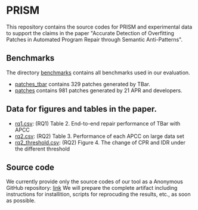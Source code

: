 # PRISM
This repository contains the source codes for PRISM and experimental data to support the claims in the paper "Accurate Detection of Overfitting Patches in Automated Program
  Repair through Semantic Anti-Patterns".

## Benchmarks
The directory [benchmarks](./benchmarks) contains all benchmarks used in our evaluation.
* [patches_tbar](./benchmark/patches_tbar) contains 329 patches generated by TBar.
* [patches](./benchmark/patches_tbar) contains 981 patches generated by 21 APR and developers.
  
## Data for figures and tables in the paper.
* [rq1.csv](./rq1.csv): (RQ1) Table 2. End-to-end repair performance of TBar with APCC
* [rq2.csv](./rq2.csv): (RQ2) Table 3. Performance of each APCC on large data set
* [rq2_threshold.csv](./rq2_threshold.csv): (RQ2) Figure 4. The change of CPR and IDR under the different threshold

## Source code
We currently provide only the source codes of our tool as a Anonymous GitHub repository: [link](https://anonymous.4open.science/r/Sprint-analyzer-6F4D/)
We will prepare the complete artifact including instructions for installition, scripts for reprocuding the results, etc., as soon as possible.
